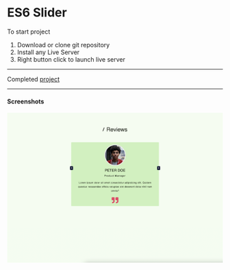 # ES6 Slider

To start project

1. Download or clone git repository
2. Install any Live Server
3. Right button click to launch live server

---

Completed [project](https://malinsp.github.io/es6slider.github.io/)

---

#### Screenshots
![image](./screenshot.png)
